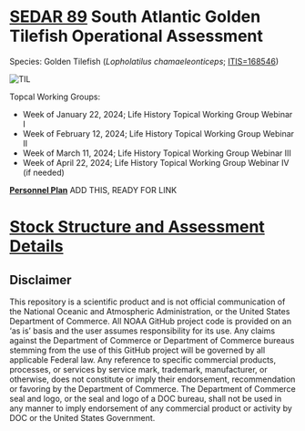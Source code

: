 # [SEDAR 89](https://sedarweb.org/) South Atlantic Golden Tilefish Operational Assessment
Species: Golden Tilefish (*Lopholatilus chamaeleonticeps*; [ITIS=168546](https://www.itis.gov/servlet/SingleRpt/SingleRpt?search_topic=TSN&search_value=168546#null))

![TIL](https://user-images.githubusercontent.com/112568926/231166506-df138101-52bd-4914-b56e-f5a7a816eafe.png)

Topcal Working Groups:
  + Week of January 22, 2024; Life History Topical Working Group Webinar I
  + Week of February 12, 2024; Life History Topical Working Group Webinar II
  + Week of March 11, 2024; Life History Topical Working Group Webinar III
  + Week of April 22, 2024; Life History Topical Working Group Webinar IV (if needed)

[**Personnel Plan**](https://docs.google.com/spreadsheets/d/1NamoaXOazPhTe7PZMEC9icOqPoapWxlHaW3HdZOazvw/edit?usp=sharing) ADD THIS, READY FOR LINK


# [Stock Structure and Assessment Details](https://sefsc.github.io/SEFSC-SEDAR-Template/) 


## Disclaimer

This repository is a scientific product and is not official communication of the National Oceanic and Atmospheric Administration, or the United States Department of Commerce. All NOAA GitHub project code is provided on an ‘as is’ basis and the user assumes responsibility for its use. Any claims against the Department of Commerce or Department of Commerce bureaus stemming from the use of this GitHub project will be governed by all applicable Federal law. Any reference to specific commercial products, processes, or services by service mark, trademark, manufacturer, or otherwise, does not constitute or imply their endorsement, recommendation or favoring by the Department of Commerce. The Department of Commerce seal and logo, or the seal and logo of a DOC bureau, shall not be used in any manner to imply endorsement of any commercial product or activity by DOC or the United States Government.
